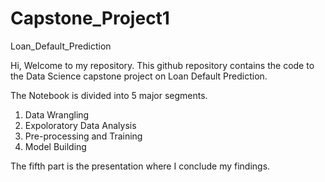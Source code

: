 # Capstone_Project1
Loan_Default_Prediction

Hi, Welcome to my repository.
This github repository contains the code to the Data Science capstone project on Loan Default Prediction. 

The Notebook is divided into 5 major segments.
1) Data Wrangling
2) Expoloratory Data Analysis
3) Pre-processing and Training
4) Model Building

The fifth part is the presentation where I conclude my findings. 
